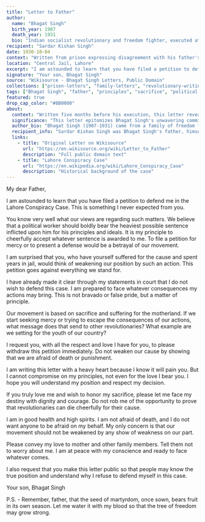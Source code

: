 ```yaml
---
title: "Letter to Father"
author:
  name: "Bhagat Singh"
  birth_year: 1907
  death_year: 1931
  bio: "Indian socialist revolutionary and freedom fighter, executed at age 23 for his role in the independence movement"
recipient: "Sardar Kishan Singh"
date: 1930-10-04
context: "Written from prison expressing disagreement with his father's petition to defend him in the Lahore Conspiracy Case"
location: "Central Jail, Lahore"
excerpt: "I am astounded to learn that you have filed a petition to defend me in the Lahore Conspiracy Case. This is something I never expected from you."
signature: "Your son, Bhagat Singh"
source: "Wikisource - Bhagat Singh Letters, Public Domain"
collections: ["prison-letters", "family-letters", "revolutionary-writings"]
tags: ["Bhagat Singh", "father", "principles", "sacrifice", "political conviction", "family conflict"]
featured: true
drop_cap_color: "#8B0000"
about:
  context: "Written five months before his execution, this letter reveals the tension between family love and revolutionary principles. Bhagat Singh had already been sentenced to death for his role in the Lahore Conspiracy Case."
  significance: "This letter epitomizes Bhagat Singh's unwavering commitment to his principles, even at the cost of disappointing his father. It shows his belief that political workers should accept the consequences of their actions with dignity."
  author_bio: "Bhagat Singh (1907-1931) came from a family of freedom fighters. His father Kishan Singh and uncle Ajit Singh were also involved in the independence movement, making this disagreement particularly poignant."
  recipient_info: "Sardar Kishan Singh was Bhagat Singh's father, himself a freedom fighter who had been imprisoned for his political activities. Despite their shared cause, they disagreed on the approach to Bhagat Singh's trial."
  links:
    - title: "Original Letter on Wikisource"
      url: "https://en.wikisource.org/wiki/Letter_to_Father"
      description: "Full public domain text"
    - title: "Lahore Conspiracy Case"
      url: "https://en.wikipedia.org/wiki/Lahore_Conspiracy_Case"
      description: "Historical background of the case"
---
```


My dear Father,

I am astounded to learn that you have filed a petition to defend me in the Lahore Conspiracy Case. This is something I never expected from you.

You know very well what our views are regarding such matters. We believe that a political worker should boldly bear the heaviest possible sentence inflicted upon him for his principles and ideals. It is my principle to cheerfully accept whatever sentence is awarded to me. To file a petition for mercy or to present a defense would be a betrayal of our movement.

I am surprised that you, who have yourself suffered for the cause and spent years in jail, would think of weakening our position by such an action. This petition goes against everything we stand for.

I have already made it clear through my statements in court that I do not wish to defend this case. I am prepared to face whatever consequences my actions may bring. This is not bravado or false pride, but a matter of principle.

Our movement is based on sacrifice and suffering for the motherland. If we start seeking mercy or trying to escape the consequences of our actions, what message does that send to other revolutionaries? What example are we setting for the youth of our country?

I request you, with all the respect and love I have for you, to please withdraw this petition immediately. Do not weaken our cause by showing that we are afraid of death or punishment.

I am writing this letter with a heavy heart because I know it will pain you. But I cannot compromise on my principles, not even for the love I bear you. I hope you will understand my position and respect my decision.

If you truly love me and wish to honor my sacrifice, please let me face my destiny with dignity and courage. Do not rob me of the opportunity to prove that revolutionaries can die cheerfully for their cause.

I am in good health and high spirits. I am not afraid of death, and I do not want anyone to be afraid on my behalf. My only concern is that our movement should not be weakened by any show of weakness on our part.

Please convey my love to mother and other family members. Tell them not to worry about me. I am at peace with my conscience and ready to face whatever comes.

I also request that you make this letter public so that people may know the true position and understand why I refuse to defend myself in this case.

Your son,
Bhagat Singh

P.S. - Remember, father, that the seed of martyrdom, once sown, bears fruit in its own season. Let me water it with my blood so that the tree of freedom may grow strong.